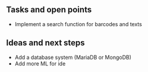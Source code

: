 ## Tasks and open points

- Implement a search function for barcodes and texts

## Ideas and next steps

- Add a database system (MariaDB or MongoDB)
- Add more ML for ide